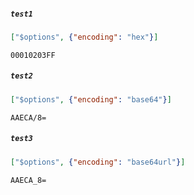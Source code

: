 ##### `test1`

```json
["$options", {"encoding": "hex"}]
```

```
00010203FF
```

##### `test2`

```json
["$options", {"encoding": "base64"}]
```

```
AAECA/8=
```

##### `test3`

```json
["$options", {"encoding": "base64url"}]
```

```
AAECA_8=
```
